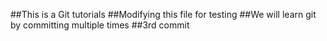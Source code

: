 ##This is a Git tutorials
##Modifying this file for testing
##We will learn git by committing multiple times
##3rd commit